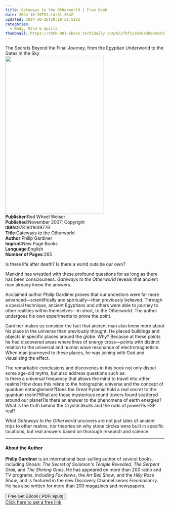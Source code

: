 ```yaml
---
title: Gateways to the Otherworld | Free Book
date: 2024-10-20T01:14:31.364Z
updated: 2024-10-26T20:19:58.512Z
categories:
  - Body, Mind & Spirit
thumbnail: https://thmb-001-ebook.techidaily.com/851fbf5c8436a4b908cdd4f245ec119ffdef29433949ea5a2276c3bd54501e78.jpg
---
```

<main id="book-container">
  <div class="flex flex-col">
    <div class="book-brief flex-1 py-6 px-4 sm:p-6 md:py-10 md:px-8">
      <!-- brief-->
      <div class="book-brief-main">
        The Secrets Beyond the Final Journey, from the Egyptian Underworld to
        the Gates in the Sky
      </div>
    </div>
    <div
      class="book-meta-info flex-1 grid gap-4 col-start-1 col-end-3 row-start-1 sm:mb-6 sm:grid-cols-4 lg:gap-6 lg:col-start-2 lg:row-end-6 lg:row-span-6 lg:mb-0"
    >
      <div
        class="book-meta-info-left place-content-center mt-4 p-4 text-sm leading-6 col-start-2 col-span-2 dark:text-slate-400"
      >
        <img
          class="w-full h-500 object-cover rounded-lg sm:h-255 sm:col-span-2 lg:col-span-full"
          src="https://img-001-ebook.techidaily.com/106d7c0b5a148c84e05552fc342cad1b12e1f98e865232d2ed9aa40a7df1efc1.jpg"
          alt=""
          width="312"
          height="500"
        />
      </div>
      <div
        class="book-meta-info-right mt-2 col-start-1 row-start-2 col-span-3 self-center"
      >
        <!-- meta data  -->
        <div class="flex flex-col px-4 md:px-8">
          <div class="flex-1">
            <strong>Publisher</strong>:<span class="px-2"
              >Red Wheel Weiser</span
            >
          </div>
          <div class="flex-1">
            <strong>Published</strong>:<span class="px-2"
              >November 2007; Copyright</span
            >
          </div>
          <div class="flex-1">
            <strong>ISBN</strong>:<span class="px-2">9781601639776</span>
          </div>
          <div class="flex-1">
            <strong>Title</strong>:<span class="px-2"
              >Gateways to the Otherworld</span
            >
          </div>
          <div class="flex-1">
            <strong>Author</strong>:<span class="px-2">Philip Gardiner</span>
          </div>
          <div class="flex-1">
            <strong>Imprint</strong>:<span class="px-2">New Page Books</span>
          </div>
          <div class="flex-1">
            <strong>Language</strong>:<span class="px-2">English</span>
          </div>
          <div class="flex-1">
            <strong>Number of Pages</strong>:<span class="px-2">265</span>
          </div>
        </div>
      </div>
    </div>
    <div class="book-description flex-1 py-6 px-4 sm:p-6 md:py-10 md:px-8">
      <div class="book-description-main">
        <div accordion-content="" id="description">
          <p>Is there life after death? Is there a world outside our own?</p>
          <p>
            Mankind has wrestled with these profound questions for as long as
            there has been consciouness.
            <i>Gateways to the Otherworld</i> reveals that ancient man already
            knew the answers.
          </p>
          <p>
            Acclaimed author Philip Gardiner proves that our ancestors were far
            more advanced—scientifically and spiritually—than previously
            believed. Through a special technique, ancient Egyptians and others
            were able to journey to other realities within themselves—in short,
            to the Otherworld. The author undergoes his own experiments to prove
            the point.
          </p>
          <p>
            Gardiner makes us consider the fact that ancient man also knew more
            about his place in the universe than previously thought. He placed
            buildings and objects in specific places around the globe. Why?
            Because at these points he had discovered areas where lines of
            energy cross—points with distinct relation to the universal and
            human wave resonance of electromagnetism. When man journeyed to
            these places, he was joining with God and visualising the effect.
          </p>
          <p>
            The remarkable conclusions and discoveries in this book not only
            dispel some age-old myths, but also address questions such as:<br />Is
            there a universal frequency that allows the mind to travel into
            other realms?How does this relate to the holographic universe and
            the concept of quantum entanglement?Does the Great Pyramid hold a
            real secret to the quantum realm?What are those mysterious round
            towers found scattered around our planet?Is there an answer to the
            phenomena of earth energies?What is the truth behind the Crystal
            Skulls and the rods of power?Is ESP real?
          </p>
          <p>
            What <i>Gateways to the Otherworld</i> uncovers are not just tales
            of ancient trips to other realms, nor theories on why stone circles
            were built in specific locations, but real answers based on thorough
            research and science.
          </p>
        </div>
        <div class="accordion-fader"></div>
      </div>
    </div>
    <div class="book-excerpts flex-1 py-6 px-4 sm:p-6 md:py-10 md:px-8">
      <!-- excerpts-->
      <div class="book-excerpts-main">
        <hr />
        <h4 class="placeholder placeholder-heading">
          <span>About the Author</span>
        </h4>
        <p>
          <b>Philip Gardiner</b> is an international best-selling author of
          several books, including
          <i>Gnosis: The Secret of Solomon's Temple Revealed</i>,
          <i>The Serpent Grail</i>, and <i>The Shining Ones</i>. He has appeared
          on more than 200 radio and TV programs, including <i>Fox News</i>, the
          <i>Art Bell Show</i>, and the <i>Hilly Rose Show</i>, and is featured
          in the new Discovery Channel series <i>Freemasonry</i>. He has also
          written for more than 200 magazines and newspapers.
        </p>
      </div>
    </div>
    <div
      class="book-about-author flex-1 py-6 px-4 sm:p-6 md:py-10 md:px-8"
    ></div>
    <div class="book-free-get flex-1 py-6 px-4 sm:p-6 md:py-10 md:px-8">
      <button
        id="btn-free-get"
        class="bg-blue-500 hover:bg-blue-700 text-white font-bold py-2 px-4 rounded"
      >
        Free Get EBook (.PDF/.epub)
      </button>
      <div id="countdown-display" class="px-2 text-lg mt-2"></div>
      <a
        id="free-link"
        class="hidden bg-blue-500 hover:bg-blue-700 text-white font-bold py-2 px-4 rounded"
        href="https://www.ebooks.com/en-us/book/209689381/gateways-to-the-otherworld/philip-gardiner/"
        target="_blank"
        >Click here to get a free link</a
      >
    </div>
    <script>
      let countdownTime = 0;
      let countdownInterval = null;
      document
        .getElementById('btn-free-get')
        .addEventListener('click', startCountdown);
      function startCountdown() {
        countdownTime = new Date().getTime() + 60000 * 3;
        countdownInterval = setInterval(updateCountdown, 1000);
        document.getElementById('btn-free-get').disabled = true;
        document
          .getElementById('btn-free-get')
          .classList.add('bg-gray-500', 'cursor-not-allowed');
      }
      function updateCountdown() {
        let currentTime = new Date().getTime();
        let timeLeft = countdownTime - currentTime;
        let secondsLeft = Math.floor(timeLeft / 1000);
        document.getElementById('countdown-display').innerHTML =
          `Remaining time: ${secondsLeft} seconds.`;
        if (secondsLeft <= 0) {
          clearInterval(countdownInterval);
          document.getElementById('btn-free-get').classList.add('hidden');
          document.getElementById('free-link').classList.remove('hidden');
          document.getElementById('countdown-display').innerHTML = '';
        }
      }
    </script>
  </div>
</main>

<ins class="adsbygoogle"
      style="display:block"
      data-ad-client="ca-pub-7571918770474297"
      data-ad-slot="8358498916"
      data-ad-format="auto"
      data-full-width-responsive="true"></ins>
    